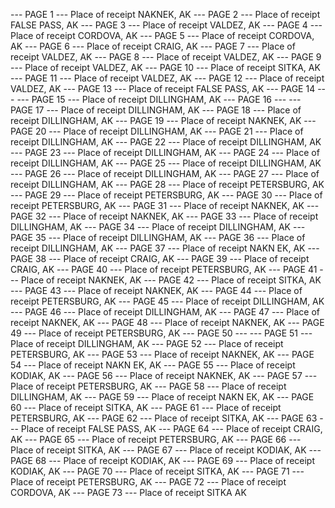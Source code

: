 --- PAGE 1 ---
Place of receipt NAKNEK, AK
--- PAGE 2 ---
Place of receipt FALSE PASS, AK
--- PAGE 3 ---
Place of receipt VALDEZ, AK
--- PAGE 4 ---
Place of receipt CORDOVA, AK
--- PAGE 5 ---
Place of receipt CORDOVA, AK
--- PAGE 6 ---
Place of receipt CRAIG, AK
--- PAGE 7 ---
Place of receipt VALDEZ, AK
--- PAGE 8 ---
Place of receipt VALDEZ, AK
--- PAGE 9 ---
Place of receipt VALDEZ, AK
--- PAGE 10 ---
Place of receipt SITKA, AK
--- PAGE 11 ---
Place of receipt VALDEZ, AK
--- PAGE 12 ---
Place of receipt VALDEZ, AK
--- PAGE 13 ---
Place of receipt FALSE PASS, AK
--- PAGE 14 ---
--- PAGE 15 ---
Place of receipt DILLINGHAM, AK
--- PAGE 16 ---
--- PAGE 17 ---
Place of receipt DILLINGHAM, AK
--- PAGE 18 ---
Place of receipt DILLINGHAM, AK
--- PAGE 19 ---
Place of receipt NAKNEK, AK
--- PAGE 20 ---
Place of receipt DILLINGHAM, AK
--- PAGE 21 ---
Place of receipt DILLINGHAM, AK
--- PAGE 22 ---
Place of receipt DILLINGHAM, AK
--- PAGE 23 ---
Place of receipt DILLINGHAM, AK
--- PAGE 24 ---
Place of receipt DILLINGHAM, AK
--- PAGE 25 ---
Place of receipt DILLINGHAM, AK
--- PAGE 26 ---
Place of receipt DILLINGHAM, AK
--- PAGE 27 ---
Place of receipt DILLINGHAM, AK
--- PAGE 28 ---
Place of receipt PETERSBURG, AK
--- PAGE 29 ---
Place of receipt PETERSBURG, AK
--- PAGE 30 ---
Place of receipt PETERSBURG, AK
--- PAGE 31 ---
Place of receipt NAKNEK, AK
--- PAGE 32 ---
Place of receipt NAKNEK, AK
--- PAGE 33 ---
Place of receipt DILLINGHAM, AK
--- PAGE 34 ---
Place of receipt DILLINGHAM, AK
--- PAGE 35 ---
Place of receipt DILLINGHAM, AK
--- PAGE 36 ---
Place of receipt DILLINGHAM, AK
--- PAGE 37 ---
Place of receipt NAKN EK, AK
--- PAGE 38 ---
Place of receipt CRAIG, AK
--- PAGE 39 ---
Place of receipt CRAIG, AK
--- PAGE 40 ---
Place of receipt PETERSBURG, AK
--- PAGE 41 ---
Place of receipt NAKNEK, AK
--- PAGE 42 ---
Place of receipt SITKA, AK
--- PAGE 43 ---
Place of receipt NAKNEK, AK
--- PAGE 44 ---
Place of receipt PETERSBURG, AK
--- PAGE 45 ---
Place of receipt DILLINGHAM, AK
--- PAGE 46 ---
Place of receipt DILLINGHAM, AK
--- PAGE 47 ---
Place of receipt NAKNEK, AK
--- PAGE 48 ---
Place of receipt NAKNEK, AK
--- PAGE 49 ---
Place of receipt PETERSBURG, AK
--- PAGE 50 ---
--- PAGE 51 ---
Place of receipt DILLINGHAM, AK
--- PAGE 52 ---
Place of receipt PETERSBURG, AK
--- PAGE 53 ---
Place of receipt NAKNEK, AK
--- PAGE 54 ---
Place of receipt NAKN EK, AK
--- PAGE 55 ---
Place of receipt KODIAK, AK
--- PAGE 56 ---
Place of receipt NAKNEK, AK
--- PAGE 57 ---
Place of receipt PETERSBURG, AK
--- PAGE 58 ---
Place of receipt DILLINGHAM, AK
--- PAGE 59 ---
Place of receipt NAKN EK, AK
--- PAGE 60 ---
Place of receipt SITKA, AK
--- PAGE 61 ---
Place of receipt PETERSBURG, AK
--- PAGE 62 ---
Place of receipt SITKA, AK
--- PAGE 63 ---
Place of receipt FALSE PASS, AK
--- PAGE 64 ---
Place of receipt CRAIG, AK
--- PAGE 65 ---
Place of receipt PETERSBURG, AK
--- PAGE 66 ---
Place of receipt SITKA, AK
--- PAGE 67 ---
Place of receipt KODIAK, AK
--- PAGE 68 ---
Place of receipt KODIAK, AK
--- PAGE 69 ---
Place of receipt KODIAK, AK
--- PAGE 70 ---
Place of receipt SITKA, AK
--- PAGE 71 ---
Place of receipt PETERSBURG, AK
--- PAGE 72 ---
Place of receipt CORDOVA, AK
--- PAGE 73 ---
Place of receipt SITKA AK
